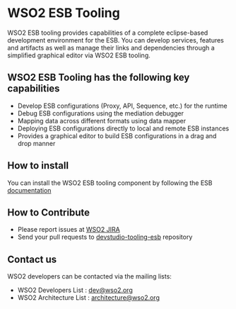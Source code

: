 # WSO2 ESB Tooling
WSO2 ESB tooling provides capabilities of a complete eclipse-based development environment for the ESB. You can develop services, features and artifacts as well as manage their links and dependencies through a simplified graphical editor via WSO2 ESB tooling.

## WSO2 ESB Tooling has the following key capabilities

- Develop ESB configurations (Proxy, API, Sequence, etc.) for the runtime
- Debug ESB configurations using the mediation debugger
- Mapping data across different formats using data mapper
- Deploying ESB configurations directly to local and remote ESB instances
- Provides a graphical editor to build ESB configurations in a drag and drop manner

## How to install
You can install the WSO2 ESB tooling component by following the ESB [documentation](https://docs.wso2.com/display/ESB500/Installing+WSO2+ESB+Tooling)

## How to Contribute

* Please report issues at [WSO2 JIRA](https://wso2.org/jira/browse/DEVTOOLESB)
* Send your pull requests to [devstudio-tooling-esb](https://github.com/wso2/devstudio-tooling-esb) repository

## Contact us

WSO2 developers can be contacted via the mailing lists:

* WSO2 Developers List : dev@wso2.org
* WSO2 Architecture List : architecture@wso2.org
